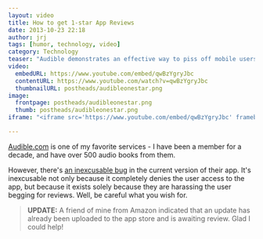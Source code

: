 ```yaml
---
layout: video
title: How to get 1-star App Reviews
date: 2013-10-23 22:18
author: jrj
tags: [humor, technology, video]
category: Technology
teaser: "Audible demonstrates an effective way to piss off mobile users..."
video:
  embedURL: https://www.youtube.com/embed/qwBzYgryJbc
  contentURL: https://www.youtube.com/watch?v=qwBzYgryJbc
  thumbnailURL: postheads/audibleonestar.png
image:
  frontpage: postheads/audibleonestar.png
  thumb: postheads/audibleonestar.png
iframe: "<iframe src='https://www.youtube.com/embed/qwBzYgryJbc' frameborder='0' allowfullscreen></iframe>"

---
```


[Audible.com](http://audible.com) is one of my favorite services - I have been a member for a decade, and have over 500 audio books from them.

However, there's [an inexcusable bug](https://www.youtube.com/watch?v=qwBzYgryJbc) in the current version of their app. It's inexcusable not only because it completely denies the user access to the app, but because it exists solely because they are harassing the user begging for reviews. Well, be careful what you wish for.


> **UPDATE:** A friend of mine from Amazon indicated that an update has already been uploaded to the app store and is awaiting review. Glad I could help!

